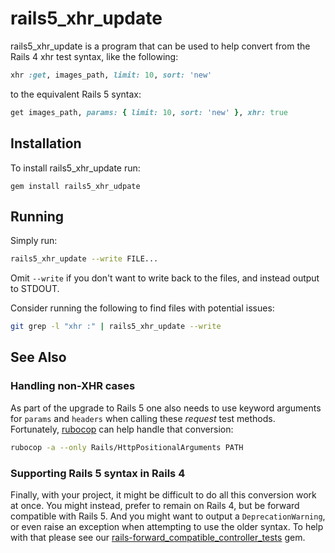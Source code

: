 # rails5_xhr_update

rails5_xhr_update is a program that can be used to help convert from the Rails
4 xhr test syntax, like the following:

```ruby
xhr :get, images_path, limit: 10, sort: 'new'
```

to the equivalent Rails 5 syntax:

```ruby
get images_path, params: { limit: 10, sort: 'new' }, xhr: true
```

## Installation

To install rails5_xhr_update run:

    gem install rails5_xhr_udpate


## Running

Simply run:

```sh
rails5_xhr_update --write FILE...
```

Omit ``--write`` if you don't want to write back to the files, and instead
output to STDOUT.

Consider running the following to find files with potential issues:

```sh
git grep -l "xhr :" | rails5_xhr_update --write
```


## See Also

### Handling non-XHR cases

As part of the upgrade to Rails 5 one also needs to use keyword arguments for
`params` and `headers` when calling these *request* test methods. Fortunately,
[rubocop](https://github.com/bbatsov/rubocop) can help handle that conversion:


```sh
rubocop -a --only Rails/HttpPositionalArguments PATH
```

### Supporting Rails 5 syntax in Rails 4

Finally, with your project, it might be difficult to do all this conversion
work at once. You might instead, prefer to remain on Rails 4, but be forward
compatible with Rails 5. And you might want to output a `DeprecationWarning`,
or even raise an exception when attempting to use the older syntax. To help
with that please see our
[rails-forward_compatible_controller_tests](https://github.com/appfolio/rails-forward_compatible_controller_tests)
gem.
